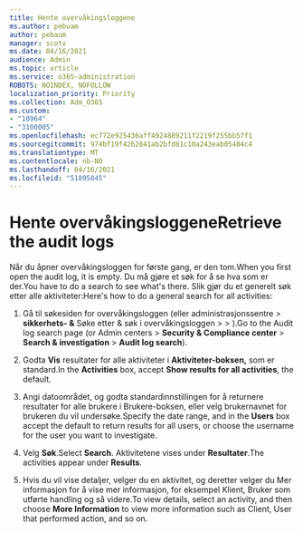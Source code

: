 ```yaml
---
title: Hente overvåkingsloggene
ms.author: pebuam
author: pebaum
manager: scotv
ms.date: 04/16/2021
audience: Admin
ms.topic: article
ms.service: o365-administration
ROBOTS: NOINDEX, NOFOLLOW
localization_priority: Priority
ms.collection: Adm_O365
ms.custom:
- "10964"
- "3100005"
ms.openlocfilehash: ec772e925436aff4924889211f2219f255bb57f1
ms.sourcegitcommit: 974bf19f4262841ab2bfd81c10a243eab05484c4
ms.translationtype: MT
ms.contentlocale: nb-NO
ms.lasthandoff: 04/16/2021
ms.locfileid: "51895845"
---
```

# <a name="retrieve-the-audit-logs"></a><span data-ttu-id="29816-102">Hente overvåkingsloggene</span><span class="sxs-lookup"><span data-stu-id="29816-102">Retrieve the audit logs</span></span>

<span data-ttu-id="29816-103">Når du åpner overvåkingsloggen for første gang, er den tom.</span><span class="sxs-lookup"><span data-stu-id="29816-103">When you first open the audit log, it is empty.</span></span> <span data-ttu-id="29816-104">Du må gjøre et søk for å se hva som er der.</span><span class="sxs-lookup"><span data-stu-id="29816-104">You have to do a search to see what's there.</span></span> <span data-ttu-id="29816-105">Slik gjør du et generelt søk etter alle aktiviteter:</span><span class="sxs-lookup"><span data-stu-id="29816-105">Here's how to do a general search for all activities:</span></span>

1. <span data-ttu-id="29816-106">Gå til søkesiden for overvåkingsloggen (eller administrasjonssentre > **sikkerhets- &** Søke etter & søk i overvåkingsloggen  >    >  ).</span><span class="sxs-lookup"><span data-stu-id="29816-106">Go to the Audit log search page (or Admin centers > **Security & Compliance center** > **Search & investigation** > **Audit log search**).</span></span>

1. <span data-ttu-id="29816-107">Godta **Vis** resultater for alle aktiviteter i **Aktiviteter-boksen,** som er standard.</span><span class="sxs-lookup"><span data-stu-id="29816-107">In the **Activities** box, accept **Show results for all activities**, the default.</span></span>

1. <span data-ttu-id="29816-108">Angi datoområdet, og  godta standardinnstillingen for å returnere resultater for alle brukere i Brukere-boksen, eller velg brukernavnet for brukeren du vil undersøke.</span><span class="sxs-lookup"><span data-stu-id="29816-108">Specify the date range, and in the **Users** box accept the default to return results for all users, or choose the username for the user you want to investigate.</span></span>

1. <span data-ttu-id="29816-109">Velg **Søk**.</span><span class="sxs-lookup"><span data-stu-id="29816-109">Select **Search**.</span></span> <span data-ttu-id="29816-110">Aktivitetene vises under **Resultater**.</span><span class="sxs-lookup"><span data-stu-id="29816-110">The activities appear under **Results**.</span></span>

1. <span data-ttu-id="29816-111">Hvis du vil vise detaljer,  velger du en aktivitet, og deretter velger du Mer informasjon for å vise mer informasjon, for eksempel Klient, Bruker som utførte handling og så videre.</span><span class="sxs-lookup"><span data-stu-id="29816-111">To view details, select an activity, and then choose **More Information** to view more information such as Client, User that performed action, and so on.</span></span>
